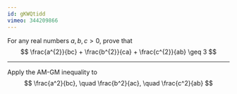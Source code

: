 ```yaml
---
id: gKWQtidd
vimeo: 344209866
---
```


For any real numbers $a,b,c > 0$, prove that
$$
\frac{a^{2}}{bc} + \frac{b^{2}}{ca} + \frac{c^{2}}{ab} \geq 3
$$

---

Apply the AM-GM inequality to
$$
\frac{a^2}{bc}, \quad \frac{b^2}{ac}, \quad \frac{c^2}{ab}
$$
